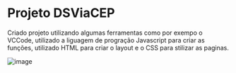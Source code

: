 # Projeto DSViaCEP

Criado projeto utilizando algumas ferramentas como por exempo o VCCode, utilizado a liguagem de progração Javascript para criar as funções,
utilizado HTML para criar o layout e o CSS para stilizar as paginas.

![image](https://github.com/Djalves424/Projeto-DSViaCEP/assets/108296040/750c85d8-79da-45cc-8b3b-a834fdb872cd)

